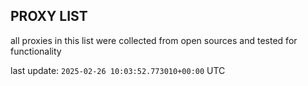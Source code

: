 ## PROXY LIST

all proxies in this list were collected from open sources and tested for functionality

last update: `2025-02-26 10:03:52.773010+00:00` UTC